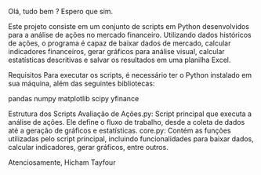 Olá, tudo bem ? Espero que sim.

Este projeto consiste em um conjunto de scripts em Python desenvolvidos para a análise de ações no mercado financeiro. Utilizando dados históricos de ações, o programa é capaz de baixar dados de mercado, calcular indicadores financeiros, gerar gráficos para análise visual, calcular estatísticas descritivas e salvar os resultados em uma planilha Excel.

Requisitos Para executar os scripts, é necessário ter o Python instalado em sua máquina, além das seguintes bibliotecas:

pandas numpy matplotlib scipy yfinance

Estrutura dos Scripts Avaliação de Ações.py: Script principal que executa a análise de ações. Ele define o fluxo de trabalho, desde a coleta de dados até a geração de gráficos e estatísticas. 
core.py: Contém as funções utilizadas pelo script principal, incluindo funcionalidades para baixar dados, calcular indicadores, gerar gráficos, entre outros.

Atenciosamente, Hicham Tayfour
